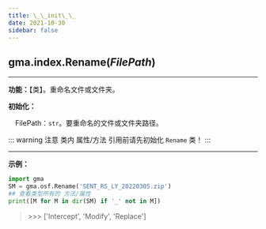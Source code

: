 ```yaml
---
title: \_\_init\_\_
date: 2021-10-30
sidebar: false
---
```


## gma.index.**Rename**(*FilePath*)

---

**功能：**【类】。重命名文件或文件夹。

**初始化：**

&emsp;FilePath：`str`。要重命名的文件或文件夹路径。   

::: warning 注意
类内 属性/方法 引用前请先初始化 `Rename` 类！
::: 

---

**示例：**
```python
import gma
SM = gma.osf.Rename('SENT_RS_LY_20220305.zip')
## 查看类型所有的 方法/属性
print([M for M in dir(SM) if '_' not in M])
```
> \>>> ['Intercept', 'Modify', 'Replace']